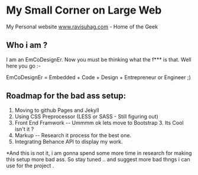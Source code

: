 My Small Corner on Large Web
============================

My Personal website www.ravisuhag.com - Home of the Geek 

## Who i am ?

I am an EmCoDesignEr. Now you must be thinking what the f*** is that. Well here you go :-

EmCoDesignEr = Embedded + Code + Design + Entrepreneur or Engineer ;)

## Roadmap for the bad ass setup: 

  1. Moving to github Pages and Jekyll
  2. Using CSS Preprocessor (LESS or SASS - Still figuring out)
  3. Front End Framwork -- Ummmm ok lets move to Bootstrap 3. Its Cool isn't it ?
  4. Markup -- Research it process for the best one.
  5. Integrating Behance API to display my work.
  
*And this is not it, i am gonna spend some more time in research for making this setup more bad ass. So stay tuned .. and suggest more bad thngs i can use for the project . 
